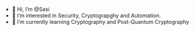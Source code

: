 - 👋 Hi, I’m @Sasi
- 👀 I’m interested in Security, Cryptograpghy and Automation.
- 🌱 I’m currently learning Cryptography and Post-Quantum Cryptography


<!---
Sasinfosec/Sasinfosec is a ✨ special ✨ repository because its `README.md` (this file) appears on your GitHub profile.
You can click the Preview link to take a look at your changes.
--->
